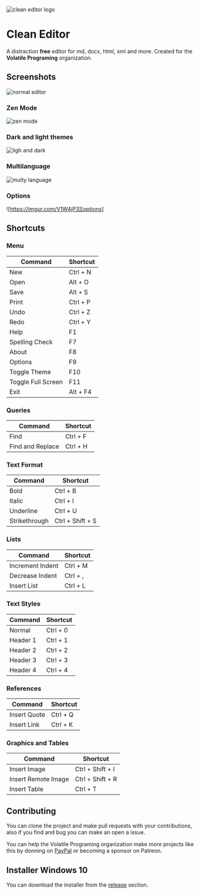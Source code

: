 ![clean editor logo][cletor]

# __Clean Editor__ 

A distraction **free** editor for md, docx, html, xml and more. Created for the **Volatile Programing** organization.

## Screenshots
![normal editor][normal]

### Zen Mode
![zen mode][zen-mode]

### Dark and light themes
![ligh and dark][themes]

### Multilanguage
![multy language][languages]

### Options
![https://imgur.com/V1W4jP3][options]

## Shortcuts

### Menu


| **Command** | **Shortcut** |
| --- | --- |
| New | Ctrl + N |
| Open | Alt + O |
| Save | Alt + S |
| Print | Ctrl + P |
| Undo | Ctrl + Z |
| Redo | Ctrl + Y |
| Help | F1 |
| Spelling Check | F7 |
| About | F8 |
| Options | F9 |
| Toggle Theme | F10 |
| Toggle Full Screen | F11 |
| Exit | Alt + F4 |


### Queries


| **Command** | **Shortcut** |
| --- | --- |
| Find | Ctrl + F |
| Find and Replace | Ctrl + H |


### Text Format


| **Command** | **Shortcut** |
| --- | --- |
| Bold | Ctrl + B |
| Italic | Ctrl + I |
| Underline | Ctrl + U |
| Strikethrough | Ctrl + Shift + S |


### Lists


| **Command** | **Shortcut** |
| --- | --- |
| Increment Indent | Ctrl + M |
| Decrease Indent | Ctrl + , |
| Insert List | Ctrl + L |


### Text Styles


| **Command** | **Shortcut** |
| --- | --- |
| Normal | Ctrl + 0 |
| Header 1 | Ctrl + 1 |
| Header 2 | Ctrl + 2 |
| Header 3 | Ctrl + 3 |
| Header 4 | Ctrl + 4 |


### References


| **Command** | **Shortcut** |
| --- | --- |
| Insert Quote | Ctrl + Q |
| Insert Link | Ctrl + K |


### Graphics and Tables


| **Command** | **Shortcut** |
| --- | --- |
| Insert Image | Ctrl + Shift + I |
| Insert Remote Image | Ctrl + Shift + R |
| Insert Table | Ctrl + T |


## Contributing

You can clone the project and make pull requests with your contributions, also if you find and bug you can make an open a issue.

You can help the Volatile Programing organization make more projects like this by donning on [PayPal][paypal] or becoming a sponsor on Patreon.

## Installer Windows 10

You can download the installer from the [release][release] section.

[cletor]: https://imgur.com/Pr3FdrR.png
[normal]: https://imgur.com/V1W4jP3.png
[zen-mode]: https://imgur.com/PCaP4M4.png
[themes]: https://imgur.com/KimBSrQ.png
[languages]: https://imgur.com/tFznMfO.png
[options]: https://imgur.com/TMvahsH.png

[paypal]: https://www.paypal.com/donate?hosted_button_id=5E3AK47NWSRKS
[release]: https://github.com/Jerajo/CleanEditor/releases/tag/1.0.1
